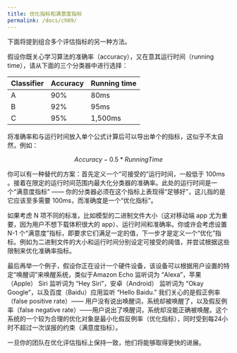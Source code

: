 ```yaml
---
title: 优化指标和满意度指标
permalink: /docs/ch09/
---
```


下面将提到组合多个评估指标的另一种方法。

假设你既关心学习算法的准确率（accuracy），又在意其运行时间（running time），请从下面的三个分类器中进行选择：

| Classifier | Accuracy | Running time |
| ---------- | -------- | ------------ |
| A          | 90%      | 80ms         |
| B          | 92%      | 95ms         |
| C          | 95%      | 1,500ms      |

将准确率和与运行时间放入单个公式计算后可以导出单个的指标，这似乎不太自然，例如：

$$
Accuracy - 0.5 * RunningTime
$$

你可以有一种替代的方案：首先定义一个“可接受的”运行时间，一般低于 100ms 。接着在限定的运行时间范围内最大化分类器的准确率。此处的运行时间是一个“满意度指标” —— 你的分类器必须在这个指标上表现得“足够好”，这儿指的是它应该至多需要 100ms，而准确度是一个“优化指标”。

如果考虑 N 项不同的标准，比如模型的二进制文件大小（这对移动端 app 尤为重要，因为用户不想下载体积很大的 app）、运行时间和准确率。你或许会考虑设置 N-1 个“满意度”指标，即要求它们满足一定的值，下一步才是定义一个“优化”指标。例如为二进制文件的大小和运行时间分别设定可接受的阈值，并尝试根据这些限制来优化准确率指标。

最后再举一个例子，假设你正在设计一个硬件设备，该设备可以根据用户设置的特定“唤醒词”来唤醒系统，类似于Amazon Echo 监听词为 “Alexa”，苹果（Apple） Siri 监听词为 “Hey Siri”，安卓（Android） 监听词为 “Okay Google”，以及百度（Baidu）应用监听 “Hello Baidu.” 我们关心的是假正例率（false positive rate）—— 用户没有说出唤醒词，系统却被唤醒了，以及假反例率（false negative rate）——用户说出了唤醒词，系统却没能正确被唤醒。这个系统的一个较为合理的优化对象是最小化假反例率（优化指标），同时受到每24小时不超过一次误报的约束（满意度指标）。

一旦你的团队在优化评估指标上保持一致，他们将能够取得更快的进展。
